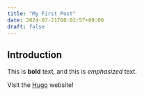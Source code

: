 ```yaml
---
title: "My First Post"
date: 2024-07-21T00:02:57+09:00
draft: false
---
```


## Introduction

This is **bold** text, and this is *emphasized* text.

Visit the [Hugo](https://gohugo.io) website!